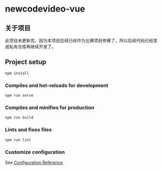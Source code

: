 # newcodevideo-vue

## 关于项目
此项目未更新完，因为本项目后续已经作为比赛项目参赛了，所以后续代码已经变成私有仓库再继续开发了。

## Project setup
```
npm install
```

### Compiles and hot-reloads for development
```
npm run serve
```

### Compiles and minifies for production
```
npm run build
```

### Lints and fixes files
```
npm run lint
```

### Customize configuration
See [Configuration Reference](https://cli.vuejs.org/config/).
